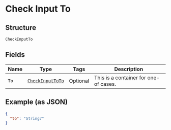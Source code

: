 
# Check Input To

## Structure

`CheckInputTo`

## Fields

| Name | Type | Tags | Description |
|  --- | --- | --- | --- |
| `To` | [`CheckInputToTo`](../../doc/models/containers/check-input-to-to.md) | Optional | This is a container for one-of cases. |

## Example (as JSON)

```json
{
  "to": "String7"
}
```

